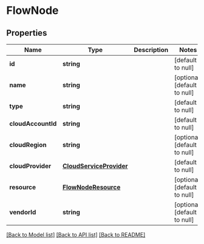 # FlowNode

## Properties
Name | Type | Description | Notes
------------ | ------------- | ------------- | -------------
**id** | **string** |  | [default to null]
**name** | **string** |  | [optional] [default to null]
**type** | **string** |  | [default to null]
**cloudAccountId** | **string** |  | [default to null]
**cloudRegion** | **string** |  | [optional] [default to null]
**cloudProvider** | [**CloudServiceProvider**](CloudServiceProvider.md) |  | [default to null]
**resource** | [**FlowNodeResource**](FlowNodeResource.md) |  | [optional] [default to null]
**vendorId** | **string** |  | [optional] [default to null]

[[Back to Model list]](../README.md#documentation-for-models) [[Back to API list]](../README.md#documentation-for-api-endpoints) [[Back to README]](../README.md)


